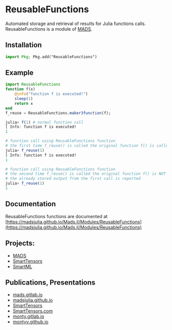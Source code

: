 # ReusableFunctions

Automated storage and retrieval of results for Julia functions calls.
ReusableFunctions is a module of [MADS](http://madsjulia.github.io/Mads.jl).

Installation
-------------

```julia
import Pkg; Pkg.add("ReusableFunctions")
```

Example
---------

```julia
import ReusableFunctions
function f(x)
    @info("function f is executed!")
    sleep(1)
    return x
end
f_reuse = ReusableFunctions.maker3function(f);

julia> f(1) # normal function call
[ Info: function f is executed!
1

# function call using ReusableFunctions function
# the first time f_reuse() is called the original function f() is called
julia> f_reuse(1)
[ Info: function f is executed!
1

# function call using ReusableFunctions function
# the second time f_reuse() is called the original function f() is NOT called
# the already stored output from the first call is reported
julia> f_reuse(1)
1
```

Documentation
-------------

ReusableFunctions functions are documented at [https://madsjulia.github.io/Mads.jl/Modules/ReusableFunctions](https://madsjulia.github.io/Mads.jl/Modules/ReusableFunctions)

Projects:
---------

* [MADS](https://github.com/madsjulia)
* [SmartTensors](https://github.com/SmartTensors)
* [SmartML](https://github.com/SmartTensors/SmartML.jl)

Publications, Presentations
--------------------------

* [mads.gitlab.io](http://mads.gitlab.io)
* [madsjulia.github.io](https://madsjulia.github.io)
* [SmartTensors](https://SmartTensors.github.io)
* [SmartTensors.com](https://SmartTensors.com)
* [monty.gitlab.io](http://monty.gitlab.io)
* [montyv.github.io](https://montyv.github.io)
